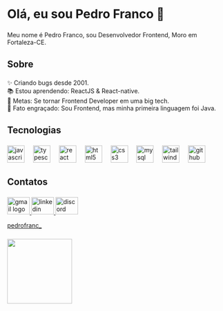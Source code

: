 <h1 align="left">Olá, eu sou Pedro Franco 👋</h1>

###

<p align="left">Meu nome é Pedro Franco, sou Desenvolvedor Frontend, Moro em Fortaleza-CE.</p>

###

<h2 align="left">Sobre</h2>

###

<p align="left">✨ Criando bugs desde 2001.<br>📚 Estou aprendendo: ReactJS & React-native.<br>🎯 Metas: Se tornar Frontend Developer em uma big tech.<br>🎲 Fato engraçado: Sou Frontend, mas minha primeira linguagem foi Java.</p>

###

<h2 align="left">Tecnologias</h2>

###

<div align="left">
  <img src="https://cdn.jsdelivr.net/gh/devicons/devicon/icons/javascript/javascript-original.svg" height="40" alt="javascript logo"  />
  <img width="12" />
  <img src="https://cdn.jsdelivr.net/gh/devicons/devicon/icons/typescript/typescript-original.svg" height="40" alt="typescript logo"  />
  <img width="12" />
  <img src="https://cdn.jsdelivr.net/gh/devicons/devicon/icons/react/react-original.svg" height="40" alt="react logo"  />
  <img width="12" />
  <img src="https://cdn.jsdelivr.net/gh/devicons/devicon/icons/html5/html5-original.svg" height="40" alt="html5 logo"  />
  <img width="12" />
  <img src="https://cdn.jsdelivr.net/gh/devicons/devicon/icons/css3/css3-original.svg" height="40" alt="css3 logo"  />
  <img width="12" />
  <img src="https://cdn.jsdelivr.net/gh/devicons/devicon/icons/mysql/mysql-original.svg" height="40" alt="mysql logo"  />
  <img width="12" />
  <img src="https://cdn.jsdelivr.net/gh/devicons/devicon/icons/tailwindcss/tailwindcss-original-wordmark.svg" height="40" alt="tailwindcss logo"  />
  <img width="12" />
  <img src="https://cdn.jsdelivr.net/gh/devicons/devicon/icons/github/github-original.svg" height="40" alt="github logo"  />
</div>

###

<h2 align="left">Contatos</h2>

###

<div align="left">
  <a href="mailto:pedrofranc25@gmail.com" target="_blank">
    <img src="https://raw.githubusercontent.com/maurodesouza/profile-readme-generator/master/src/assets/icons/social/gmail/default.svg" width="52" height="40" alt="gmail logo"  />
  </a>
  <a href="http://www.linkedin.com/in/pedro-franco-b7b51b21b" target="_blank">
    <img src="https://raw.githubusercontent.com/maurodesouza/profile-readme-generator/master/src/assets/icons/social/linkedin/default.svg" width="52" height="40" alt="linkedin logo"  />
  </a>
  <a href="pedrofranc_" target="_blank">
    <img src="https://raw.githubusercontent.com/maurodesouza/profile-readme-generator/master/src/assets/icons/social/discord/default.svg" width="52" height="40" alt="discord logo"  />
    <p>pedrofranc_</p>
  </a>
</div>

###

<div align="left">
  <img height="150" src="https://i.giphy.com/media/v1.Y2lkPTc5MGI3NjExc3FqODRmcWJ4N2QzcjZtdDJoczB5MnNxcHNoaHNtNHBjeDZuNnpoNiZlcD12MV9pbnRlcm5hbF9naWZfYnlfaWQmY3Q9Zw/WDtCGLCXBAgow/giphy.gif"  />
</div>

###
